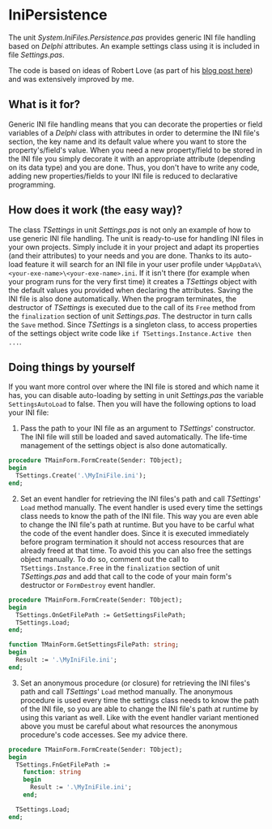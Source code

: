 # IniPersistence

The unit _System.IniFiles.Persistence.pas_ provides generic INI file handling based on _Delphi_ attributes. An example settings class using it is included in file _Settings.pas_.

The code is based on ideas of Robert Love (as part of his [blog post here](http://robstechcorner.blogspot.com/2009/09/so-what-is-rtti-rtti-is-acronym-for-run.html)) and was extensively improved by me.


## What is it for?

Generic INI file handling means that you can decorate the properties or field variables of a _Delphi_ class with attributes in order to determine the INI file's section, the key name and its default value where you want to store the property's/field's value. When you need a new property/field to be stored in the INI file you simply decorate it with an appropriate attribute (depending on its data type) and you are done. Thus, you don't have to write any code, adding new properties/fields to your INI file is reduced to declarative programming.


## How does it work (the easy way)?

The class _TSettings_ in unit _Settings.pas_ is not only an example of how to use generic INI file handling. The unit is ready-to-use for handling INI files in your own projects. Simply include it in your project and adapt its properties (and their attributes) to your needs and you are done. Thanks to its auto-load feature it will search for an INI file in your user profile under `%AppData%\<your-exe-name>\<your-exe-name>.ini`. If it isn't there (for example when your program runs for the very first time) it creates a _TSettings_ object with the default values you provided when declaring the attributes. Saving the INI file is also done automatically. When the program terminates, the destructor of _TSettings_ is executed due to the call of its `Free` method from the `finalization` section of unit _Settings.pas_. The destructor in turn calls the `Save` method. Since _TSettings_ is a singleton class, to access properties of the settings object write code like `if TSettings.Instance.Active then ...`.


## Doing things by yourself

If you want more control over where the INI file is stored and which name it has, you can disable auto-loading by setting in unit _Settings.pas_ the variable `SettingsAutoLoad` to false. Then you will have the following options to load your INI file:

1. Pass the path to your INI file as an argument to _TSettings_' constructor. The INI file will still be loaded and saved automatically. The life-time management of the settings object is also done automatically.

```Pascal
procedure TMainForm.FormCreate(Sender: TObject);
begin
  TSettings.Create('.\MyIniFile.ini');
end;
```

2. Set an event handler for retrieving the INI files's path and call _TSettings_' `Load` method manually. The event handler is used every time the settings class needs to know the path of the INI file. This way you are even able to change the INI file's path at runtime. But you have to be carful what the code of the event handler does. Since it is executed immediately before program termination it should not access resources that are already freed at that time. To avoid this you can also free the settings object manually. To do so, comment out the call to `TSettings.Instance.Free` in the `finalization` section of unit _TSettings.pas_ and add that call to the code of your main form's destructor or `FormDestroy` event handler.

```Pascal
procedure TMainForm.FormCreate(Sender: TObject);
begin
  TSettings.OnGetFilePath := GetSettingsFilePath;
  TSettings.Load;
end;

function TMainForm.GetSettingsFilePath: string;
begin
  Result := '.\MyIniFile.ini';
end;
```

3. Set an anonymous procedure (or closure) for retrieving the INI files's path and call _TSettings_' `Load` method manually. The anonymous procedure is used every time the settings class needs to know the path of the INI file, so you are able to change the INI file's path at runtime by using this variant as well. Like with the event handler variant mentioned above you must be careful about what resources the anonymous procedure's code accesses. See my advice there.
  
```Pascal
procedure TMainForm.FormCreate(Sender: TObject);
begin
  TSettings.FnGetFilePath :=
    function: string
    begin
      Result := '.\MyIniFile.ini';
    end;

  TSettings.Load;
end;
```
